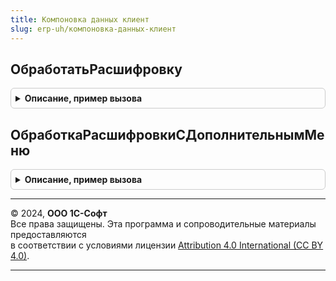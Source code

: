 ```yaml
---
title: Компоновка данных клиент
slug: erp-uh/компоновка-данных-клиент
---
```



## ОбработатьРасшифровку
<details style="margin: 1em 0; padding: 0.5em; border: 1px solid #ccc; border-radius: 6px;">

<summary style="font-weight: bold; cursor: pointer;">Описание, пример вызова</summary>

```bsl

// Функция обрабатывает расшифровку в отчете, отображаемом на форме. Если расшифровка предполагает открытие значение, то
// дальнейшую обработку в форме делать не нужно, если нужно сформировать отчет-расшифровки, то функция вернет описание расшифровки
// которое нужно передать в соответствующую серверную функцию.
//
// Параметры:
//		Форма - ФормаКлиентскогоПриложения - форма, в которой расположен отчет
//		ИмяРеквизитаФормы - Строка - реквизит формы связанный с отчетом
//		ИдентификаторРасшифровки - ИдентификаторРасшифровкиКомпоновкиДанных - параметр события ОбработкаРасшифровки
//		СтандартнаяОбработка - Булево - параметр события ОбработкаРасшифровки
//		ПараметрыРасшифровки - Структура - содержит дополнительные параметры расшифровки:
//				*МенюОтчетов - Массив - массив, значения которого имеют тип Структура и описывают отчеты, которыми можно расшифровать
//				*МенюДействий - Массив - массив, значения которого имеют тип Структура и описывают действия, которые можно выполнить
//
Процедура ОбработатьРасшифровку(Форма, ИмяРеквизитаФормы, ИдентификаторРасшифровки, СтандартнаяОбработка, ПараметрыРасшифровки = Неопределено) Экспорт
```

Пример вызова
```bsl
КомпоновкаДанныхКлиент.ОбработатьРасшифровку(Форма, ИмяРеквизитаФормы, ИдентификаторРасшифровки, СтандартнаяОбработка, ПараметрыРасшифровки);
```
</details>

## ОбработкаРасшифровкиСДополнительнымМеню
<details style="margin: 1em 0; padding: 0.5em; border: 1px solid #ccc; border-radius: 6px;">

<summary style="font-weight: bold; cursor: pointer;">Описание, пример вызова</summary>

```bsl

// Процедура отрабатывает расшифровку в отчет путем формирования меню действий и отработки выбранного действия.
//
// Параметры:
//		Форма - Форма - форма, в которой расположен отчет
//		ПараметрыРасшифровки - Структура - параметр события ОбработкаРасшифровки
//				МенюОтчетов - Массив - массив, значения которого имеют тип Структура и описывают отчет-приемник
//				МенюДействий - Массив - массив, значения которого имеют тип Структура и описывают тип выполняемого действия
//				Расшифровка - Произвольный - значение расшифровки
//						см. события для "Расширение поля формы для поля табличного документа" в справке.
//		СтандартнаяОбработка - Булево - параметр события ОбработкаРасшифровки.
//
Процедура ОбработкаРасшифровкиСДополнительнымМеню(Форма, ПараметрыРасшифровки, СтандартнаяОбработка) Экспорт
```

Пример вызова
```bsl
КомпоновкаДанныхКлиент.ОбработкаРасшифровкиСДополнительнымМеню(Форма, ПараметрыРасшифровки, СтандартнаяОбработка) 
```
</details>

---

© 2024, **ООО 1С-Софт**  
Все права защищены. Эта программа и сопроводительные материалы предоставляются  
в соответствии с условиями лицензии [Attribution 4.0 International (CC BY 4.0)](https://creativecommons.org/licenses/by/4.0/legalcode).

---
